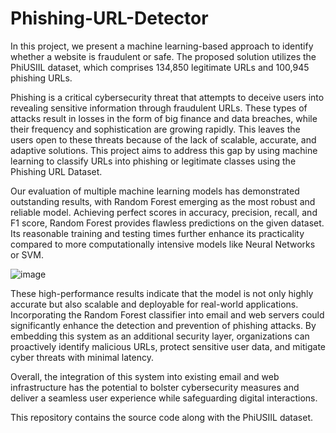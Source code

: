 # Phishing-URL-Detector
 In this project, we present a machine learning-based approach to identify whether a website is fraudulent or safe. The proposed solution utilizes the PhiUSIIL dataset, which comprises 134,850 legitimate URLs and 100,945 phishing URLs.

Phishing is a critical cybersecurity threat that attempts to deceive users into revealing sensitive information through fraudulent URLs. These types of attacks result in losses in the form of big finance and data breaches, while their frequency and sophistication are growing rapidly. 
This leaves the users open to these threats because of the lack of scalable, accurate, and adaptive solutions. This project aims to address this gap by using machine learning to classify URLs into phishing or legitimate classes using the Phishing URL Dataset. 

Our evaluation of multiple machine learning models has demonstrated outstanding results, with Random Forest emerging as the most robust and reliable model. Achieving perfect scores in accuracy, precision, recall, and F1 score, Random Forest provides flawless predictions on the given dataset. Its reasonable training and testing times further enhance its practicality compared to more computationally intensive models like Neural Networks or SVM.

![image](https://github.com/user-attachments/assets/3e6bf8bf-e143-4df7-901b-7245b83ac79f)

These high-performance results indicate that the model is not only highly accurate but also scalable and deployable for real-world applications. Incorporating the Random Forest classifier into email and web servers could significantly enhance the detection and prevention of phishing attacks. By embedding this system as an additional security layer, organizations can proactively identify malicious URLs, protect sensitive user data, and mitigate cyber threats with minimal latency.

Overall, the integration of this system into existing email and web infrastructure has the potential to bolster cybersecurity measures and deliver a seamless user experience while safeguarding digital interactions.

This repository contains the source code along with the PhiUSIIL dataset.
